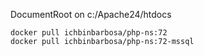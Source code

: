 DocumentRoot on c:/Apache24/htdocs

```
docker pull ichbinbarbosa/php-ns:72
docker pull ichbinbarbosa/php-ns:72-mssql
```